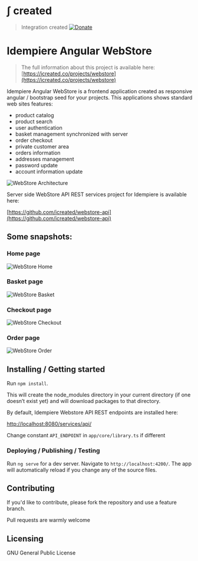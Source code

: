 # &int; created
> Integration created
[![Donate](https://img.shields.io/badge/Donate-PayPal-green.svg)](https://www.paypal.com/cgi-bin/webscr?cmd=_s-xclick&hosted_button_id=7TYVAGLZ7XATQ&source=url)


# Idempiere Angular WebStore 
> The full information about this project is available here: [https://icreated.co/projects/webstore](https://icreated.co/projects/webstore)

Idempiere Angular WebStore is a frontend application created as responsive angular / bootstrap seed for your projects. 
This applications shows standard web sites features:
* product catalog
* product search
* user authentication
* basket management synchronized with server
* order checkout
* private customer area
* orders information
* addresses management
* password update
* account information update


![WebStore Architecture](/src/assets/images/screen_architecture.png?raw=true "Webstore Architecture")

Server side WebStore API REST services project for Idempiere is available here:

[https://github.com/icreated/webstore-api](https://github.com/icreated/webstore-api)

## Some snapshots:

### Home page

![WebStore Home](https://icreated.co/assets/images/webstore/screenshot_home.png?raw=true "Webstore Home")

### Basket page

![WebStore Basket](https://icreated.co/assets/images/webstore/screenshot_basket.png?raw=true "Webstore Basket")

### Checkout page

![WebStore Checkout](https://icreated.co/assets/images/webstore/screenshot_checkout.png?raw=true "Webstore Checkout")

### Order page

![WebStore Order](https://icreated.co/assets/images/webstore/screenshot_order.png?raw=true "Webstore Order")



## Installing / Getting started

Run `npm install`.

This will create the node_modules directory in your current directory (if one doesn’t exist yet) and will download packages to that directory.


By default, Idempiere Webstore API REST endpoints are installed here:

[http://localhost:8080/services/api/](http://localhost:8080/services/api/)

Change constant `API_ENDPOINT` in `app/core/library.ts` if different



### Deploying / Publishing / Testing

Run `ng serve` for a dev server. Navigate to `http://localhost:4200/`. The app will automatically reload if you change any of the source files.


## Contributing

If you'd like to contribute, please fork the repository and use a feature
branch. 

Pull requests are warmly welcome


## Licensing

GNU General Public License


